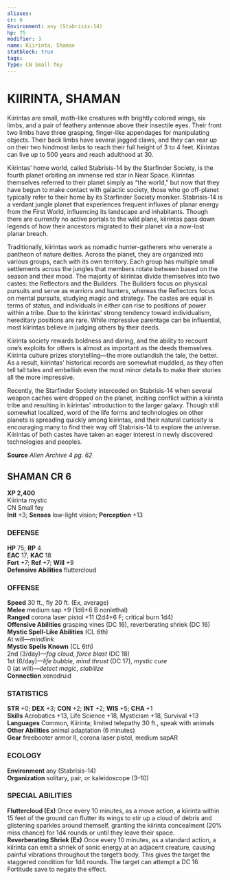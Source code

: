 ```yaml
---
aliases: 
cr: 6
Environment: any (Stabrisis-14)  
hp: 75
modifier: 3
name: Kiirinta, Shaman
statblock: true
tags: 
Type: CN Small fey  
---
```

# KIIRINTA, SHAMAN
Kiirintas are small, moth-like creatures with brightly colored wings, six limbs, and a pair of feathery antennae above their insectile eyes. Their front two limbs have three grasping, finger-like appendages for manipulating objects. Their back limbs have several jagged claws, and they can rear up on their two hindmost limbs to reach their full height of 3 to 4 feet. Kiirintas can live up to 500 years and reach adulthood at 30.

Kiirintas’ home world, called Stabrisis-14 by the Starfinder Society, is the fourth planet orbiting an immense red star in Near Space. Kiirintas themselves referred to their planet simply as “the world,” but now that they have begun to make contact with galactic society, those who go off-planet typically refer to their home by its Starfinder Society moniker. Stabrisis-14 is a verdant jungle planet that experiences frequent influxes of planar energy from the First World, influencing its landscape and inhabitants. Though there are currently no active portals to the wild plane, kiirintas pass down legends of how their ancestors migrated to their planet via a now-lost planar breach.

Traditionally, kiirintas work as nomadic hunter-gatherers who venerate a pantheon of nature deities. Across the planet, they are organized into various groups, each with its own territory. Each group has multiple small settlements across the jungles that members rotate between based on the season and their mood. The majority of kiirintas divide themselves into two castes: the Reflectors and the Builders. The Builders focus on physical pursuits and serve as warriors and hunters, whereas the Reflectors focus on mental pursuits, studying magic and strategy. The castes are equal in terms of status, and individuals in either can rise to positions of power within a tribe. Due to the kiirintas’ strong tendency toward individualism, hereditary positions are rare. While impressive parentage can be influential, most kiirintas believe in judging others by their deeds.

Kiirinta society rewards boldness and daring, and the ability to recount one’s exploits for others is almost as important as the deeds themselves. Kiirinta culture prizes storytelling—the more outlandish the tale, the better. As a result, kiirintas’ historical records are somewhat muddled, as they often tell tall tales and embellish even the most minor details to make their stories all the more impressive.

Recently, the Starfinder Society interceded on Stabrisis-14 when several weapon caches were dropped on the planet, inciting conflict within a kiirinta tribe and resulting in kiirintas’ introduction to the larger galaxy. Though still somewhat localized, word of the life forms and technologies on other planets is spreading quickly among kiirintas, and their natural curiosity is encouraging many to find their way off Stabrisis-14 to explore the universe. Kiirintas of both castes have taken an eager interest in newly discovered technologies and peoples.

**Source** _Alien Archive 4 pg. 62_

## SHAMAN CR 6

**XP 2,400**  
Kiirinta mystic  
CN Small fey  
**Init** +3; **Senses** low-light vision; **Perception** +13  

### DEFENSE

**HP** 75; **RP** 4  
**EAC** 17; **KAC** 18  
**Fort** +7; **Ref** +7; **Will** +9  
**Defensive Abilities** fluttercloud  

### OFFENSE

**Speed** 30 ft., fly 20 ft. (Ex, average)  
**Melee** medium sap +9 (1d6+6 B nonlethal)  
**Ranged** corona laser pistol +11 (2d4+6 F; critical burn 1d4)  
**Offensive Abilities** grasping vines (DC 16), reverberating shriek (DC 16)  
**Mystic Spell-Like Abilities** (CL 6th)  
At will—_mindlink_  
**Mystic Spells Known** (CL 6th)  
2nd (3/day)—_fog cloud_, _force blast_ (DC 18)  
1st (6/day)—_life bubble_, _mind thrust_ (DC 17), _mystic cure_  
0 (at will)—_detect magic_, _stabilize_  
**Connection** xenodruid

### STATISTICS

**STR** +0; **DEX** +3; **CON** +2; **INT** +2; **WIS** +5; **CHA** +1  
**Skills** Acrobatics +13, Life Science +18, Mysticism +18, Survival +13  
**Languages** Common, Kiirinta; limited telepathy 30 ft., speak with animals  
**Other Abilities** animal adaptation (6 minutes)  
**Gear** freebooter armor II, corona laser pistol, medium sapAR

### ECOLOGY

**Environment** any (Stabrisis-14)  
**Organization** solitary, pair, or kaleidoscope (3–10)

### SPECIAL ABILITIES

**Fluttercloud (Ex)** Once every 10 minutes, as a move action, a kiirinta within 15 feet of the ground can flutter its wings to stir up a cloud of debris and glistening sparkles around themself, granting the kiirinta concealment (20% miss chance) for 1d4 rounds or until they leave their space.  
**Reverberating Shriek (Ex)** Once every 10 minutes, as a standard action, a kiirinta can emit a shriek of sonic energy at an adjacent creature, causing painful vibrations throughout the target’s body. This gives the target the staggered condition for 1d4 rounds. The target can attempt a DC 16 Fortitude save to negate the effect.
